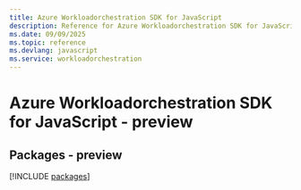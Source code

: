 ```yaml
---
title: Azure Workloadorchestration SDK for JavaScript
description: Reference for Azure Workloadorchestration SDK for JavaScript
ms.date: 09/09/2025
ms.topic: reference
ms.devlang: javascript
ms.service: workloadorchestration
---
```

# Azure Workloadorchestration SDK for JavaScript - preview
## Packages - preview
[!INCLUDE [packages](workloadorchestration-index.md)]